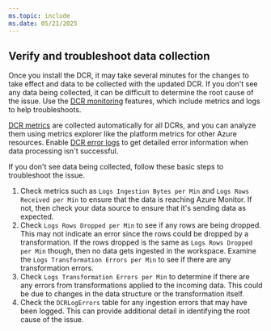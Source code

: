 ```yaml
---
ms.topic: include
ms.date: 05/21/2025
---
```


## Verify and troubleshoot data collection

Once you install the DCR, it may take several minutes for the changes to take effect and data to be collected with the updated DCR. If you don't see any data being collected, it can be difficult to determine the root cause of the issue. Use the [DCR monitoring](../data-collection-monitor.md) features, which include metrics and logs to help troubleshoots.

[DCR metrics](../data-collection-monitor.md#dcr-metrics) are collected automatically for all DCRs, and you can analyze them using metrics explorer like the platform metrics for other Azure resources. Enable [DCR error logs](../data-collection-monitor.md#enable-dcr-error-logs) to get detailed error information when data processing isn't successful.

If you don't see data being collected, follow these basic steps to troubleshoot the issue.

1. Check metrics such as `Logs Ingestion Bytes per Min` and `Logs Rows Received per Min` to ensure that the data is reaching Azure Monitor. If not, then check your data source to ensure that it's sending data as expected.
1. Check `Logs Rows Dropped per Min` to see if any rows are being dropped. This may not indicate an error since the rows could be dropped by a transformation. If the rows dropped is the same as `Logs Rows Dropped per Min` though, then no data gets ingested in the workspace. Examine the `Logs Transformation Errors per Min` to see if there are any transformation errors.
1. Check `Logs Transformation Errors per Min` to determine if there are any errors from transformations applied to the incoming data. This could be due to changes in the data structure or the transformation itself.
1. Check the `DCRLogErrors` table for any ingestion errors that may have been logged. This can provide additional detail in identifying the root cause of the issue.